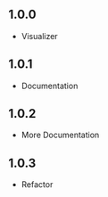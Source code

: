 ## 1.0.0

* Visualizer

## 1.0.1

* Documentation

## 1.0.2

* More Documentation

## 1.0.3

* Refactor
